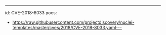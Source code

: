 ---
id: CVE-2018-8033
pocs:
  - https://raw.githubusercontent.com/projectdiscovery/nuclei-templates/master/cves/2018/CVE-2018-8033.yaml---
